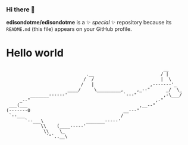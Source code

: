 ### Hi there 👋


**edisondotme/edisondotme** is a ✨ _special_ ✨ repository because its `README.md` (this file) appears on your GitHub profile.

# Hello world
```
                                                           __
                              .__                         / |
                             /  /                         |  \
                            /   |                     ,-------'_
                       ____/     \_________,     ,_--"      _/  \_
         _______------'                     `---"          ,-\___/
     _--"                                               ,-"
 ___(___                                          ,__--"
(-------0                                   __---"
 `--___                                    /
       `--___\                _______-----'
             \\    (____-----'
              \\    \_
               `"`..__\
```
